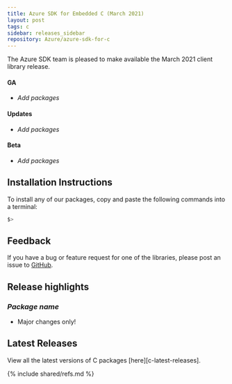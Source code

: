 ```yaml
---
title: Azure SDK for Embedded C (March 2021)
layout: post
tags: c
sidebar: releases_sidebar
repository: Azure/azure-sdk-for-c
---
```


The Azure SDK team is pleased to make available the March 2021 client library release.

#### GA

- _Add packages_

#### Updates

- _Add packages_

#### Beta

- _Add packages_

## Installation Instructions

To install any of our packages, copy and paste the following commands into a terminal:

```bash
$> 
```

## Feedback

If you have a bug or feature request for one of the libraries, please post an issue to [GitHub](https://github.com/Azure/azure-sdk-for-c/issues).

## Release highlights

### _Package name_

- Major changes only!

## Latest Releases

View all the latest versions of C packages [here][c-latest-releases].

{% include shared/refs.md %}
